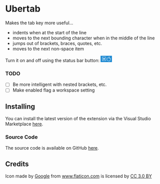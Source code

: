 # Ubertab

Makes the tab key more useful...

- indents when at the start of the line
- moves to the next bounding character when in the middle of the line
- jumps out of brackets, braces, quotes, etc.
- moves to the next non-space item

Turn it on and off using the status bar button: <img src="https://raw.githubusercontent.com/Gruntfuggly/ubertab/master/button.png">

### TODO

- [ ] Be more intelligent with nested brackets, etc.
- [ ] Make enabled flag a workspace setting

## Installing

You can install the latest version of the extension via the Visual Studio Marketplace [here](https://marketplace.visualstudio.com/items?itemName=Gruntfuggly.ubertab).

### Source Code

The source code is available on GitHub [here](https://github.com/Gruntfuggly/ubertab).

## Credits

Icon made by <a href="https://www.flaticon.com/authors/google" title="Google">Google</a> from <a href="https://www.flaticon.com/" title="Flaticon">www.flaticon.com</a> is licensed by <a href="http://creativecommons.org/licenses/by/3.0/" title="Creative Commons BY 3.0" target="_blank">CC 3.0 BY</a>